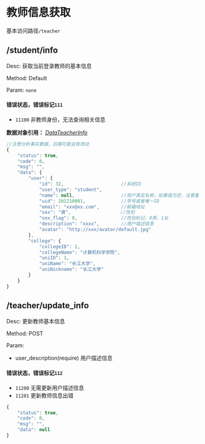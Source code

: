 # 教师信息获取
基本访问路径`/teacher`

## /student/info
Desc: 获取当前登录教师的基本信息

Method: Default

Param: `none`

#### 错误状态，错误标记`111`
* `11100` 非教师身份，无法查询相关信息




**数据对象引用：** [*DataTeacherInfo*](../javadoc/index.html?com/katoa/gocourse/model/data/DataTeacherInfo.html)

```js
//注意分析事实数据，后期可能会有改动
{
    "status": true,
    "code": 0,
    "msg": "",
    "data": {
        "user": {
            "id": 32,                     //系统ID
            "user_type": "student",
            "name": null,                 //用户真实名称，如果值为空，注意要求绑定信息
            "uid": 201210001,             //学号或者唯一ID
            "email": "xxx@xx.com",        //邮箱地址
            "sex": "男",                  //性别
            "sex_flag": 0,                //性别标记，0男，1女
            "description": "xxxx",        //用户描述信息
            "avatar": "http://xxx/avatar/default.jpg"
        },
        "college": {
            "collegeID": 1,
            "collegeName": "计算机科学学院",
            "uniID": 1,
            "uniName": "长江大学",
            "uniNickname": "长江大学"
        }
    }
}
```

## /teacher/update_info
Desc: 更新教师基本信息

Method: POST

Param:
* user_description(require) 用户描述信息

#### 错误状态，错误标记`112`
* `11200` 无需更新用户描述信息
* `11201` 更新教师信息出错



```js
{
    "status": true,
    "code": 0,
    "msg": "",
    "data": null
}
```